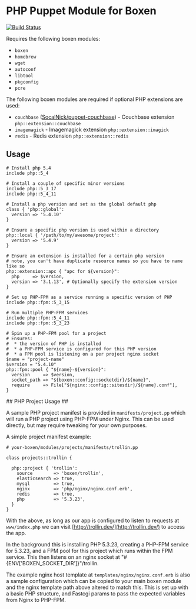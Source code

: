 # PHP Puppet Module for Boxen

[![Build Status](https://travis-ci.org/boxen/puppet-php.png)](https://travis-ci.org/boxen/puppet-php)

Requires the following boxen modules:

* `boxen`
* `homebrew`
* `wget`
* `autoconf`
* `libtool`
* `pkgconfig`
* `pcre`

The following boxen modules are required if optional PHP extensions are used:

* `couchbase` ([SocalNick/puppet-couchbase](https://github.com/SocalNick/puppet-couchbase)) - Couchbase extension `php::extension::couchbase`
* `imagemagick` - Imagemagick extension `php::extension::imagick`
* `redis` - Redis extension `php::extension::redis`

## Usage

```puppet
# Install php 5.4
include php::5_4

# Install a couple of specific minor versions
include php::5_3_17
include php::5_4_11

# Install a php version and set as the global default php
class { 'php::global':
  version => '5.4.10'
}

# Ensure a specific php version is used within a directory
php::local { '/path/to/my/awesome/project':
  version => '5.4.9'
}

# Ensure an extension is installed for a certain php version
# note, you can't have duplicate resource names so you have to name like so
php::extension::apc { "apc for ${version}":
  php     => $version,
  version => '3.1.13', # Optionally specify the extension version
}

# Set up PHP-FPM as a service running a specific version of PHP
include php::fpm::5_3_15

# Run multiple PHP-FPM services
include php::fpm::5_4_11
include php::fpm::5_3_23

# Spin up a PHP-FPM pool for a project
# Ensures:
#  * the version of PHP is installed
#  * a PHP-FPM service is configured for this PHP version
#  * a FPM pool is listening on a per project nginx socket
$name = "project-name"
$version = "5.4.10"
php::fpm::pool { "${name}-${version}":
  version     => $version,
  socket_path => "${boxen::config::socketdir}/${name}",
  require     => File["${nginx::config::sitesdir}/${name}.conf"],
}

```

## PHP Project Usage ##

A sample PHP project manifest is provided in `manifests/project.pp` which will run a PHP project using PHP-FPM under Nginx. This can be used directly, but may require tweaking for your own purposes.

A simple project manifest example:

````puppet
# your-boxen/modules/projects/manifests/trollin.pp

class projects::trollin {

  php::project { 'trollin':
    source        => 'boxen/trollin',
    elasticsearch => true,
    mysql         => true,
    nginx         => 'php/nginx/nginx.conf.erb',
    redis         => true,
    php           => '5.3.23',
  }
}
````

With the above, as long as our app is configured to listen to requests at `www/index.php` we can visit [http://trollin.dev/](http://trollin.dev/) to access the app.

In the background this is installing PHP 5.3.23, creating a PHP-FPM service for 5.3.23, and a FPM pool for this project which runs within the FPM service. This then listens on an nginx socket at "#{ENV['BOXEN_SOCKET_DIR']}"/trollin.

The example nginx host template at `templates/nginx/nginx.conf.erb` is also a sample configuration which can be copied to your main boxen module and the nginx template path above altered to match this. This is set up with a basic PHP structure, and Fastcgi params to pass the expected variables from Nginx to PHP-FPM.
